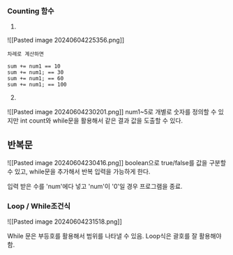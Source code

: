 ### Counting 함수

1. 

![[Pasted image 20240604225356.png]]
~~~
차례로 계산하면

sum += num1 == 10
sum += num1; == 30
sum += num1; == 60
sum += num1; == 100
~~~

2.
![[Pasted image 20240604230201.png]]
num1~5로 개별로 숫자를 정의할 수 있지만
int count와 while문을 활용해서 같은 결과 값을 도출할 수 있다.


## 반복문

![[Pasted image 20240604230416.png]]
boolean으로 true/false를 값을 구분할 수 있고,
while문을 추가해서 반복 입력을 가능하게 한다.

입력 받은 수를 'num'에다 넣고 'num'이 '0'일 경우 프로그램을 종료.


### Loop  /  While조건식
![[Pasted image 20240604231518.png]]

While 문은 부등호를 활용해서 범위를 나타낼 수 있음.
Loop식은 괄호를 잘 활용해야 함.

